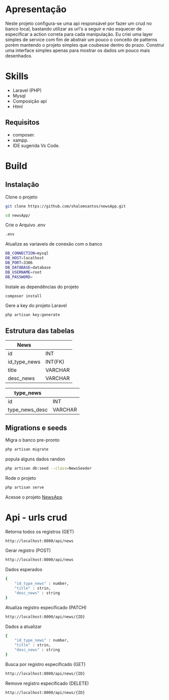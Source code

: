 # Apresentação
Neste projeto configura-se uma api responsável por fazer um crud no banco local, bastando utilizar as url's a seguir e não esquecer de especificar a action correta para cada manipulação. Eu criei uma layer simples de service com fim de abstrair um pouco o conceito de patterns porém mantendo o projeto simples que coubesse dentro do prazo. Construi uma interface simples apenas para mostrar os dados um pouco mais desenhados.

# Skills
- Laravel (PHP)
- Mysql
- Composição api
- Html

## Requisitos
- composer.
- xampp.
- IDE sugerida Vs Code.

# Build
## Instalação
Clone o projeto
```sh
git clone https://github.com/shalomsantos/newsApp.git
```

```sh
cd newsApp/
```

Crie o Arquivo .env
```sh
.env 
```

Atualize as variaveis de conexão com o banco
```sh
DB_CONNECTION=mysql
DB_HOST=localhost
DB_PORT=3306
DB_DATABASE=database
DB_USERNAME=root
DB_PASSWORD=
```

Instale as dependências do projeto
```sh
composer install
```

Gere a key do projeto Laravel
```sh
php artisan key:generate
```

## Estrutura das tabelas
| News||
| - | - |
| id       | INT     |
| id_type_news | INT(FK) |
| title    | VARCHAR |
| desc_news | VARCHAR |

| type_news||
| - | - |
| id       | INT     |
| type_news_desc | VARCHAR |

## Migrations e seeds
Migra o banco pre-pronto
```sh
php artisan migrate
```

popula alguns dados randon
```sh
php artisan db:seed --class=NewsSeeder
```
Rode o projeto
```sh
php artisan serve
```
Acesse o projeto
[NewsApp](http://localhost:8000)

# Api - urls crud
Retorna todos os registros (GET)
```sh
http://localhost:8000/api/news
```

Gerar registro (POST)
```sh
http://localhost:8000/api/news
```
Dados esperados
```sh
{
    "id_type_news" : number,
    "title" : strin,
    "desc_news" : string
}
```

Atualiza registro especificado (PATCH)
```sh
http://localhost:8000/api/news/{ID}
```
Dados a atualizar
```sh
{
    "id_type_news" : number,
    "title" : strin,
    "desc_news" : string
}
```

Busca por registro especificado (GET)
```sh
http://localhost:8000/api/news/{ID}
```

Remove registro especificado (DELETE)
```sh
http://localhost:8000/api/news/{ID}
```
